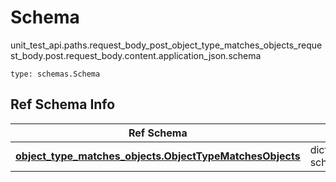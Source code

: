 # Schema
unit_test_api.paths.request_body_post_object_type_matches_objects_request_body.post.request_body.content.application_json.schema
```
type: schemas.Schema
```

## Ref Schema Info
Ref Schema | Input Type | Output Type
---------- | ---------- | -----------
[**object_type_matches_objects.ObjectTypeMatchesObjects**](../../../../../../components/schema/object_type_matches_objects.md) | dict, schemas.immutabledict | schemas.immutabledict
